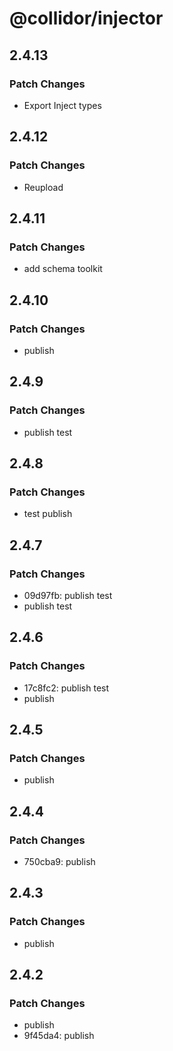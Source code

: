 # @collidor/injector

## 2.4.13

### Patch Changes

- Export Inject types

## 2.4.12

### Patch Changes

- Reupload

## 2.4.11

### Patch Changes

- add schema toolkit

## 2.4.10

### Patch Changes

- publish

## 2.4.9

### Patch Changes

- publish test

## 2.4.8

### Patch Changes

- test publish

## 2.4.7

### Patch Changes

- 09d97fb: publish test
- publish test

## 2.4.6

### Patch Changes

- 17c8fc2: publish test
- publish

## 2.4.5

### Patch Changes

- publish

## 2.4.4

### Patch Changes

- 750cba9: publish

## 2.4.3

### Patch Changes

- publish

## 2.4.2

### Patch Changes

- publish
- 9f45da4: publish
